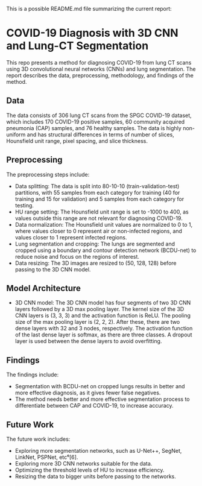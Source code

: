 This is a possible README.md file summarizing the current report:

# COVID-19 Diagnosis with 3D CNN and Lung-CT Segmentation

This repo presents a method for diagnosing COVID-19 from lung CT scans using 3D convolutional neural networks (CNNs) and lung segmentation. The report describes the data, preprocessing, methodology, and findings of the method.

## Data

The data consists of 306 lung CT scans from the SPGC COVID-19 dataset, which includes 170 COVID-19 positive samples, 60 community acquired pneumonia (CAP) samples, and 76 healthy samples. The data is highly non-uniform and has structural differences in terms of number of slices, Hounsfield unit range, pixel spacing, and slice thickness.

## Preprocessing

The preprocessing steps include:

- Data splitting: The data is split into 80-10-10 (train-validation-test) partitions, with 55 samples from each category for training (40 for training and 15 for validation) and 5 samples from each category for testing.
- HU range setting: The Hounsfield unit range is set to -1000 to 400, as values outside this range are not relevant for diagnosing COVID-19.
- Data normalization: The Hounsfield unit values are normalized to 0 to 1, where values closer to 0 represent air or non-infected regions, and values closer to 1 represent infected regions.
- Lung segmentation and cropping: The lungs are segmented and cropped using a boundary and contour detection network (BCDU-net) to reduce noise and focus on the regions of interest.
- Data resizing: The 3D images are resized to (50, 128, 128) before passing to the 3D CNN model.

## Model Architecture

- 3D CNN model: The 3D CNN model has four segments of two 3D CNN layers followed by a 3D max pooling layer. The kernel size of the 3D CNN layers is (3, 3, 3) and the activation function is ReLU. The pooling size of the max pooling layer is (2, 2, 2). After these, there are two dense layers with 32 and 3 nodes, respectively. The activation function of the last dense layer is softmax, as there are three classes. A dropout layer is used between the dense layers to avoid overfitting.

## Findings

The findings include:

- Segmentation with BCDU-net on cropped lungs results in better and more effective diagnosis, as it gives fewer false negatives.
- The method needs better and more effective segmentation process to differentiate between CAP and COVID-19, to increase accuracy.


## Future Work

The future work includes:

- Exploring more segmentation networks, such as U-Net++, SegNet, LinkNet, PSPNet, etc⁶[6].
- Exploring more 3D CNN networks suitable for the data.
- Optimizing the threshold levels of HU to increase efficiency.
- Resizing the data to bigger units before passing to the networks.
